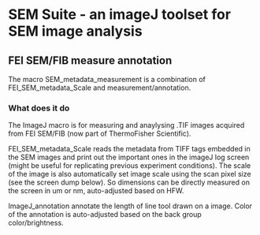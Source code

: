 # SEM Suite - an imageJ toolset for SEM image analysis

## FEI SEM/FIB measure annotation
The macro SEM_metadata_measurement is a combination of FEI_SEM_metadata_Scale and measurement/annotation.

### What does it do
The ImageJ macro is for measuring and anaylysing .TIF images acquired from FEI SEM/FIB (now part of ThermoFisher Scientific).   

FEI_SEM_metadata_Scale reads the metadata from TIFF tags embedded in the SEM images and print out the important ones in the imageJ log screen (might be useful for replicating previous experiment conditions). The scale of the image is also automatically set image scale using the scan pixel size (see the screen dump below). So dimensions can be directly measured on the screen in um or nm, auto-adjusted based on HFW. 

ImageJ_annotation annotate the length of line tool drawn on a image. Color of the annotation is auto-adjusted based on the back group color/brightness.

